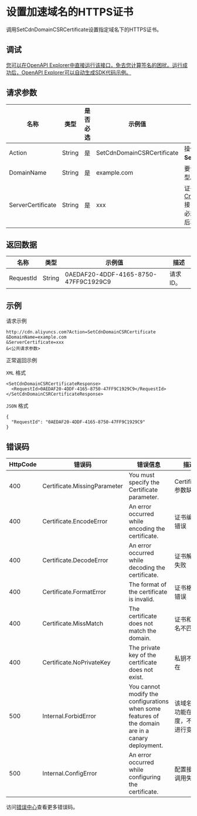 # 设置加速域名的HTTPS证书

调用SetCdnDomainCSRCertificate设置指定域名下的HTTPS证书。

## 调试

[您可以在OpenAPI Explorer中直接运行该接口，免去您计算签名的困扰。运行成功后，OpenAPI Explorer可以自动生成SDK代码示例。](https://api.aliyun.com/#product=Cdn&api=SetCdnDomainCSRCertificate&type=RPC&version=2018-05-10)

## 请求参数

|名称|类型|是否必选|示例值|描述|
|--|--|----|---|--|
|Action|String|是|SetCdnDomainCSRCertificate|操作接口名，系统规定参数。取值：**SetCdnDomainCSRCertificate**。 |
|DomainName|String|是|example.com|要设置的加速域名，需属于https加速类型。 |
|ServerCertificate|String|是|xxx|证书内容。该证书必须是通过[CreateCdnCertificateSigningRequest](~~144478~~)接口创建的Csr对应的签名证书，内部必须是pem格式的证书，base64编码后再通过encodeURIComponent。 |

## 返回数据

|名称|类型|示例值|描述|
|--|--|---|--|
|RequestId|String|0AEDAF20-4DDF-4165-8750-47FF9C1929C9|请求ID。 |

## 示例

请求示例

```
http://cdn.aliyuncs.com?Action=SetCdnDomainCSRCertificate
&DomainName=example.com
&ServerCertificate=xxx
&<公共请求参数>
```

正常返回示例

`XML` 格式

```
<SetCdnDomainCSRCertificateResponse>
  <RequestId>0AEDAF20-4DDF-4165-8750-47FF9C1929C9</RequestId>
</SetCdnDomainCSRCertificateResponse>
```

`JSON` 格式

```
{
  "RequestId": "0AEDAF20-4DDF-4165-8750-47FF9C1929C9"
}
```

## 错误码

|HttpCode|错误码|错误信息|描述|
|--------|---|----|--|
|400|Certificate.MissingParameter|You must specify the Certificate parameter.|Certificate参数缺失|
|400|Certificate.EncodeError|An error occurred while encoding the certificate.|证书编码错误|
|400|Certificate.DecodeError|An error occurred while decoding the certificate.|证书解码失败|
|400|Certificate.FormatError|The format of the certificate is invalid.|证书格式错误|
|400|Certificate.MissMatch|The certificate does not match the domain.|证书和域名不匹配|
|400|Certificate.NoPrivateKey|The private key of the certificate does not exist.|私钥不存在|
|500|Internal.ForbidError|You cannot modify the configurations when some features of the domain are in a canary deployment.|该域名有功能在灰度，不能进行变更|
|500|Internal.ConfigError|An error occurred while configuring the certificate.|配置接口调用失败|

访问[错误中心](https://error-center.alibabacloud.com/status/product/Cdn)查看更多错误码。

